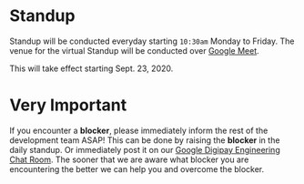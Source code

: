 # Standup

Standup will be conducted everyday starting ``10:30am`` Monday to Friday. The venue for the virtual Standup will be conducted over [Google Meet](https://meet.google.com/sjr-pjar-mjq). 

This will take effect starting Sept. 23, 2020.



# Very Important

If you encounter a **blocker**, please immediately inform the rest of the development team ASAP! This can be done by raising the **blocker** in the daily standup. Or immediately post it on our [Google Digipay Engineering Chat Room](https://mail.google.com/mail/u/0/#chat/space/AAAAXQpiy0I). The sooner that we are aware what blocker you are encountering the better we can help you and overcome the blocker.

